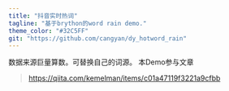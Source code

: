 ```yaml
---
title: "抖音实时热词"
tagline: "基于brython的word rain demo."
theme_color: "#32C5FF"
git: "https://github.com/cangyan/dy_hotword_rain"
---
```


数据来源巨量算数。可替换自己的词源。
本Demo参与文章
> https://qiita.com/kemelman/items/c01a47119f3221a9cfbb
